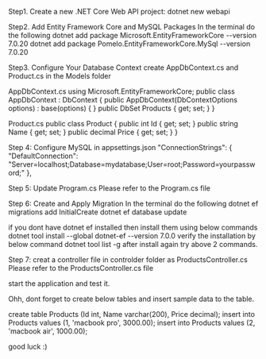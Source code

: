 Step1.  Create a new .NET Core Web API project:
dotnet new webapi

Step2. Add Entity Framework Core and MySQL Packages
In the terminal do the following
dotnet add package Microsoft.EntityFrameworkCore --version 7.0.20
dotnet add package Pomelo.EntityFrameworkCore.MySql --version 7.0.20

Step3. Configure Your Database Context
create AppDbContext.cs and Product.cs in the Models folder

AppDbContext.cs
using Microsoft.EntityFrameworkCore;
public class AppDbContext : DbContext
{
    public AppDbContext(DbContextOptions<AppDbContext> options)
        : base(options)
    {
    }
    public DbSet<Product> Products { get; set; }
}

Product.cs
public class Product
{
    public int Id { get; set; }
    public string Name { get; set; }
    public decimal Price { get; set; }
}

Step 4: Configure MySQL in appsettings.json
"ConnectionStrings": {
    "DefaultConnection": "Server=localhost;Database=mydatabase;User=root;Password=yourpassword;"
  },

Step 5: Update Program.cs
Please refer to the Program.cs file

Step 6: Create and Apply Migration
In the terminal do the following
dotnet ef migrations add InitialCreate
dotnet ef database update

if you dont have dotnet ef installed then install them using below commands
dotnet tool install --global dotnet-ef --version 7.0.0
verify the installation by below command
dotnet tool list -g
after install again try above 2 commands. 

Step 7: creat a controller file in controlder folder as ProductsController.cs
Please refer to the ProductsController.cs file

start the application and test it.

Ohh, dont forget to create below tables and insert sample data to the table.

create table Products (Id int, Name varchar(200), Price decimal);
insert into Products values (1, 'macbook pro', 3000.00);
insert into Products values (2, 'macbook air', 1000.00);

good luck :) 
